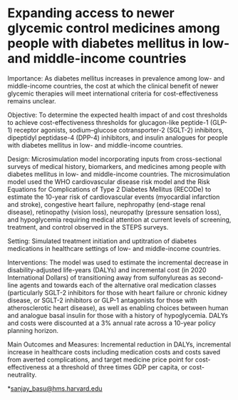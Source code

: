 # Expanding access to newer glycemic control medicines among people with diabetes mellitus in low- and middle-income countries

Importance: As diabetes mellitus increases in prevalence among low- and middle-income countries, the cost at which the clinical benefit of newer glycemic therapies will meet international criteria for cost-effectiveness remains unclear.

Objective: To determine the expected health impact of and cost thresholds to achieve cost-effectiveness thresholds for glucagon-like peptide-1 (GLP-1) receptor agonists, sodium–glucose cotransporter-2 (SGLT-2) inhibitors, dipeptidyl peptidase-4 (DPP-4) inhibitors, and insulin analogues for people with diabetes mellitus in low- and middle-income countries.

Design: Microsimulation model incorporating inputs from cross-sectional surveys of medical history, biomarkers, and medicines among people with diabetes mellitus in low- and middle-income countries. The microsimulation model used the WHO cardiovascular disease risk model and the Risk Equations for Complications of Type 2 Diabetes Mellitus (RECODe) to estimate the 10-year risk of cardiovascular events (myocardial infarction and stroke), congestive heart failure, nephropathy (end-stage renal disease), retinopathy (vision loss), neuropathy (pressure sensation loss), and hypoglycemia requiring medical attention at current levels of screening, treatment, and control observed in the STEPS surveys. 

Setting: Simulated treatment initiation and uptitration of diabetes medications in healthcare settings of low- and middle-income countries.

Interventions: The model was used to estimate the incremental decrease in disability-adjusted life-years (DALYs) and incremental cost (in 2020 International Dollars) of transitioning away from sulfonylureas as second-line agents and towards each of the alternative oral medication classes (particularly SGLT-2 inhibitors for those with heart failure or chronic kidney disease, or SGLT-2 inhibitors or GLP-1 antagonists for those with atherosclerotic heart disease), as well as enabling choices between human and analogue basal insulin for those with a history of hypoglycemia. DALYs and costs were discounted at a 3% annual rate across a 10-year policy planning horizon.

Main Outcomes and Measures: Incremental reduction in DALYs, incremental increase in healthcare costs including medication costs and costs saved from averted complications, and target medicine price point for cost-effectiveness at a threshold of three times GDP per capita, or cost-neutrality. 

*sanjay_basu@hms.harvard.edu
